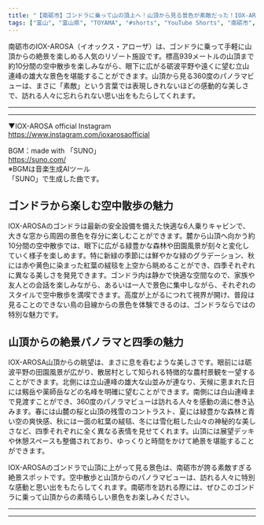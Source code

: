 ```yaml
---
title: "【南砺市】ゴンドラに乗って山の頂上へ！山頂から見る景色が素敵だった！IOX-AROSA（イオックス・アローザ）"
tags: ["富山", "富山県", "TOYAMA", "#shorts", "YouTube Shorts", "南砺市", "県西部", "富山県西部", "氷見市", "世界遺産", "富山観光", "富山旅行", "北陸観光", "日本海", "立山黒部", "動画", "ショート動画", "富山県の観光スポット", "富山県でおすすめの場所", "富山県の名所", "富山県の見どころ", "富山県のグルメ", "富山県の文化", "富山県の自然", "富山県のイベント"]
---
```


南砺市のIOX-AROSA（イオックス・アローザ）は、ゴンドラに乗って手軽に山頂からの絶景を楽しめる人気のリゾート施設です。標高939メートルの山頂まで約10分間の空中散歩を楽しみながら、眼下に広がる砺波平野や遠くに望む立山連峰の雄大な景色を堪能することができます。山頂から見る360度のパノラマビューは、まさに「素敵」という言葉では表現しきれないほどの感動的な美しさで、訪れる人々に忘れられない思い出をもたらしてくれます。

---

<!-- 🎥 YouTube動画埋め込み -->
<!-- No YouTube URL provided -->

---

▼IOX-AROSA official Instagram<br />
https://www.instagram.com/ioxarosaofficial

BGM：made with 「SUNO」<br />
https://suno.com/<br />
※BGMは音楽生成AIツール<br />
「SUNO」で生成した曲です。

## ゴンドラから楽しむ空中散歩の魅力

IOX-AROSAのゴンドラは最新の安全設備を備えた快適な6人乗りキャビンで、大きな窓から周囲の景色を存分に楽しむことができます。麓から山頂へ向かう約10分間の空中散歩では、眼下に広がる緑豊かな森林や田園風景が刻々と変化していく様子を楽しめます。特に新緑の季節には鮮やかな緑のグラデーション、秋には赤や黄色に染まった紅葉の絨毯を上空から眺めることができ、四季それぞれに異なる美しさを発見できます。ゴンドラ内は静かで快適な空間なので、家族や友人との会話を楽しみながら、あるいは一人で景色に集中しながら、それぞれのスタイルで空中散歩を満喫できます。高度が上がるにつれて視界が開け、普段は見ることのできない鳥の目線からの景色を体験できるのは、ゴンドラならではの特別な魅力です。

## 山頂からの絶景パノラマと四季の魅力

IOX-AROSA山頂からの眺望は、まさに息を呑むような美しさです。眼前には砺波平野の田園風景が広がり、散居村として知られる特徴的な農村景観を一望することができます。北側には立山連峰の雄大な山並みが連なり、天候に恵まれた日には剱岳や薬師岳などの名峰を明確に望むことができます。南側には白山連峰まで見渡すことができ、360度のパノラマビューは訪れる人々を感動の渦に巻き込みます。春には山麓の桜と山頂の残雪のコントラスト、夏には緑豊かな森林と青い空の爽快感、秋には一面の紅葉の絨毯、冬には雪化粧した山々の神秘的な美しさなど、四季それぞれに全く異なる表情を見せてくれます。山頂には展望デッキや休憩スペースも整備されており、ゆっくりと時間をかけて絶景を堪能することができます。

IOX-AROSAのゴンドラで山頂に上がって見る景色は、南砺市が誇る素敵すぎる絶景スポットです。空中散歩と山頂からのパノラマビューは、訪れる人々に特別な感動と思い出をもたらしてくれます。南砺市を訪れる際には、ぜひこのゴンドラに乗って山頂からの素晴らしい景色をお楽しみください。

---

<!-- 🗺 Googleマップ（自動表示: page.tsxで地域名から自動生成） -->

<!-- 📍 宿泊リンク（自動表示: page.tsxで地域別リンクを自動生成）
     - タイトルから地域名を抽出
     - JTB / 楽天トラベル / じゃらん / 一休.com 対応
     - 環境変数でプロバイダー切替可能
-->

<!-- 📚 関連記事（自動表示: page.tsxで同カテゴリから2件自動選択） -->

<!-- 🏷️ タグ（自動表示: page.tsxで記事最下部に自動配置） -->

---

<!--
【記事文字数ルール】
- 基本文字数: 最低1000文字以上
- 推奨文字数: 1000〜1500文字（スマホ読みやすさ最優先）
- 上限なし: 情報量的に必要な場合は1500文字や2000文字を超えても良い
- 判断基準: 読者にとって価値ある情報を過不足なく提供できる文字数

【記事構成の最終形】
1. タイトル・動画・本文
2. まとめ
3. Googleマップ（見出しなし、マップのみ自動表示）
4. **宿泊リンク（地域別自動生成）** ← 2025年10月7日追加
5. 関連記事（H3、同カテゴリから2件自動選択）
6. タグ（記事最下部に自動表示）
7. ナビゲーションボタン

【宿泊リンクシステム仕様】
- タイトルから地域名を自動抽出（【〇〇市】形式優先）
- 北陸地方地域辞書: 富山/石川/福井の主要都市対応
- 対応プロバイダー: JTB（既定）/ 楽天トラベル / じゃらん / 一休.com
- 環境変数で切替: NEXT_PUBLIC_DEFAULT_TRAVEL_PROVIDER
- URLテンプレート: 地域名自動エンコード + アフィリエイトID挿入
- 配置位置: Googleマップ直後、関連記事より前

【自動生成セクション】
※以下はpage.tsxで自動生成されるため、記事本文には含めない
- Googleマップ: タイトル【】内の地域名から生成
- 宿泊リンク: 地域名抽出 → Deeplink生成 → スタイル適用
- 関連記事: 同カテゴリから2件を自動選択・リンク化
- タグ: 記事データから最下部に自動配置

【削除済みセクション】
※アクセス方法・周辺情報・公式リンクセクションは不要（2025年10月5日削除）

【AdSense・アフィリエイト】
- Google AdSense: 全ページ自動読み込み（layout.tsx）
- アフィリエイトスクリプト: AffilScript（layout.tsx）
- data-affil属性での動的リンク変換機能あり（現在は宿泊リンクで代替）

【最終更新】2025年10月7日 - 地域別宿泊リンク自動生成システム実装
-->
